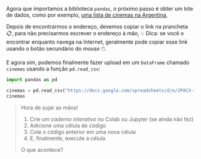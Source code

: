 Agora que importamos a biblioteca `pandas`, o próximo passo é obter um lote de dados, como por exemplo, [uma lista de cinemas na Argentina](https://docs.google.com/spreadsheets/d/e/2PACX-1vRSa9oM9fC-QlT7VOeGhZQtrWnlNSTsk3U8DWGTOXUWtPH6u9o5O5eZ0kTg8mFTwAn9vMdGRK7o2SPB/pub?gid=969960562&single=true&output=csv),

Depois de encontrarmos o endereço, devemos copiar o link na prancheta 📋, para não precisarmos escrever o endereço à mão, 💡 Dica: se você o encontrar enquanto navega na Internet, geralmente pode copiar esse link usando o botão secundário do _mouse_ 🖱️.

E agora sim, podemos finalmente fazer upload em um `DataFrame` chamado `cinemas` usando a função `pd.read_csv`:

```python
import pandas as pd

cinemas = pd.read_csv("https://docs.google.com/spreadsheets/d/e/2PACX-1vRSa9oM9fC-QlT7VOeGhZQtrWnlNSTsk3U8DWGTOXUWtPH6u9o5O5eZ0kTg8mFTwAn9vMdGRK7o2SPB/pub?gid=969960562&single=true&output=csv")
cinemas
```

> Hora de sujar as mãos!
>
> 1. Crie um _caderno interativo_ no Colab ou Jupyter (se ainda não fez)
> 2. Adicione uma célula de código
> 3. Cole o código anterior em uma nova célula
> 4. E, finalmente, execute a célula.
>
> O que acontece?
